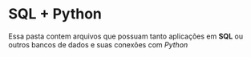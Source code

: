 # SQL + Python

Essa pasta contem arquivos que possuam tanto aplicações em **SQL** ou outros bancos de dados e suas conexões com *Python*
